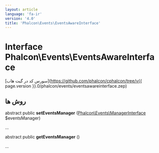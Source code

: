```yaml
---
layout: article
language: 'fa-ir'
version: '4.0'
title: 'Phalcon\Events\EventsAwareInterface'
---
```

# Interface **Phalcon\Events\EventsAwareInterface**

[سورس کد در گیت هاب](https://github.com/phalcon/cphalcon/tree/v{{ page.version }}.0/phalcon/events/eventsawareinterface.zep)

## روش ها

abstract public **setEventsManager** ([Phalcon\Events\ManagerInterface](Phalcon_Events_ManagerInterface) $eventsManager)

...

abstract public **getEventsManager** ()

...